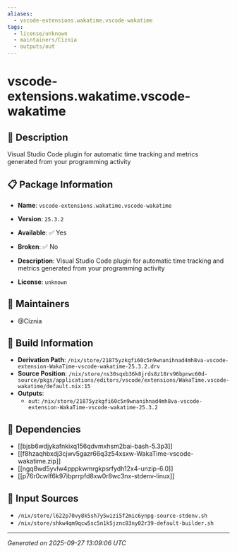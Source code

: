 ```yaml
---
aliases:
  - vscode-extensions.wakatime.vscode-wakatime
tags:
  - license/unknown
  - maintainers/Ciznia
  - outputs/out
---
```


# vscode-extensions.wakatime.vscode-wakatime

## 📝 Description

Visual Studio Code plugin for automatic time tracking and metrics generated
from your programming activity


## 📋 Package Information

- **Name**: `vscode-extensions.wakatime.vscode-wakatime`
- **Version**: `25.3.2`
- **Available**: ✅ Yes
- **Broken**: ✅ No
- **Description**: Visual Studio Code plugin for automatic time tracking and metrics generated
from your programming activity

- **License**: `unknown`
## 👥 Maintainers

- @Ciznia


## 🔧 Build Information

- **Derivation Path**: `/nix/store/21875yzkgfi60c5n9wnanihnad4mh8va-vscode-extension-WakaTime-vscode-wakatime-25.3.2.drv`
- **Source Position**: `/nix/store/ns30sqxb36k8jrds8z18rv96bpnwc60d-source/pkgs/applications/editors/vscode/extensions/WakaTime.vscode-wakatime/default.nix:15`
- **Outputs**:
  - `out`:  `/nix/store/21875yzkgfi60c5n9wnanihnad4mh8va-vscode-extension-WakaTime-vscode-wakatime-25.3.2`

## 🔗 Dependencies

- [[bjsb6wdjykafnkixq156qdvmxhsm2bai-bash-5.3p3]]
- [[f8hzaqhbxdj3cjwv5gazr66q3z54xsxw-WakaTime-vscode-wakatime.zip]]
- [[ngq8wd5yvlw4pppkwmrgkpsrfydh12x4-unzip-6.0]]
- [[p76r0cwlf6k97ibprrpfd8xw0r8wc3nx-stdenv-linux]]

## 📁 Input Sources

- `/nix/store/l622p70vy8k5sh7y5wizi5f2mic6ynpg-source-stdenv.sh`
- `/nix/store/shkw4qm9qcw5sc5n1k5jznc83ny02r39-default-builder.sh`

---
*Generated on 2025-09-27 13:09:06 UTC*
